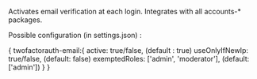 Activates email verification at each login. Integrates with all accounts-* packages.

Possible configuration (in settings.json) :

{
	twofactorauth-email:{
		active: true/false, (default : true)
		useOnlyIfNewIp: true/false, (default: false)
		exemptedRoles: ['admin', 'moderator'], (default: ['admin'])
	}
}